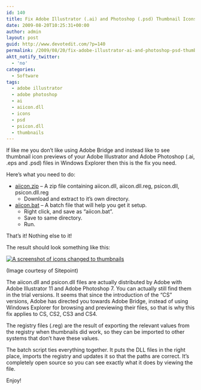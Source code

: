 ```yaml
---
id: 140
title: Fix Adobe Illustrator (.ai) and Photoshop (.psd) Thumbnail Icons for Windows Explorer
date: 2009-08-20T10:25:31+00:00
author: admin
layout: post
guid: http://www.devotedit.com/?p=140
permalink: /2009/08/20/fix-adobe-illustrator-ai-and-photoshop-psd-thumbnail-icons-for-windows-explorer/
aktt_notify_twitter:
  - 'no'
categories:
  - Software
tags:
  - adobe illustrator
  - adobe photoshop
  - ai
  - aiicon.dll
  - icons
  - psd
  - psicon.dll
  - thumbnails
---
```

If like me you don&#8217;t like using Adobe Bridge and instead like to see thumbnail icon previews of your Adobe Illustrator and Adobe Photoshop (.ai, .eps and .psd) files in Windows Explorer then this is the fix you need.

<!--more-->

Here&#8217;s what you need to do:

  * [aiicon.zip](http://groups.adobe.com/files/58f4b3fc86/aiicon.zip) &#8211; A zip file containing aiicon.dll, aiicon.dll.reg, psicon.dll, psicon.dll.reg 
      * Download and extract to it&#8217;s own directory.
  * [aiicon.bat](http://hm2k.googlecode.com/svn/trunk/code/batch/aiicon.bat) &#8211; A batch file that will help you get it setup. 
      * Right click, and save as &#8220;aiicon.bat&#8221;.
      * Save to same directory.
      * Run.

That&#8217;s it! Nothing else to it!

The result should look something like this:

[<img class="size-full wp-image-139" title="A screenshot of icons changed to thumbnails" src="/upload/2009/08/aiicon-reg-magic.gif" alt="A screenshot of icons changed to thumbnails" width="367" height="300" srcset="/upload/2009/08/aiicon-reg-magic-300x245.gif 300w, /upload/2009/08/aiicon-reg-magic.gif 367w" sizes="(max-width: 367px) 100vw, 367px" />](/upload/2009/08/aiicon-reg-magic.gif)

(Image courtesy of Sitepoint)

The aiicon.dll and psicon.dll files are actually distributed by Adobe with Adobe Illustrator 11 and Adobe Photoshop 7. You can actually still find them in the trial versions. It seems that since the introduction of the &#8220;CS&#8221; versions, Adobe has directed you towards Adobe Bridge, instead of using Windows Explorer for browsing and previewing their files, so that is why this fix applies to CS, CS2, CS3 and CS4.

The registry files (.reg) are the result of exporting the relevant values from the registry when thumbnails did work, so they can be imported to other systems that don&#8217;t have these values.

The batch script ties everything together. It puts the DLL files in the right place, imports the registry and updates it so that the paths are correct. It&#8217;s completely open source so you can see exactly what it does by viewing the file.

Enjoy!